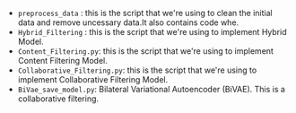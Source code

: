 

* `preprocess_data` : this is the script that we're using to clean the initial data and remove uncessary data.It also contains code whe. 
* `Hybrid_Filtering` : this is the script that we're using to implement Hybrid Model. 
* `Content_Filtering.py`: this is the script that we're using to implement Content Filtering Model.
* `Collaborative_Filtering.py`: this is the script that we're using to implement Collaborative Filtering Model.
* `BiVae_save_model.py`: Bilateral Variational Autoencoder (BiVAE). This is a collaborative filtering.

